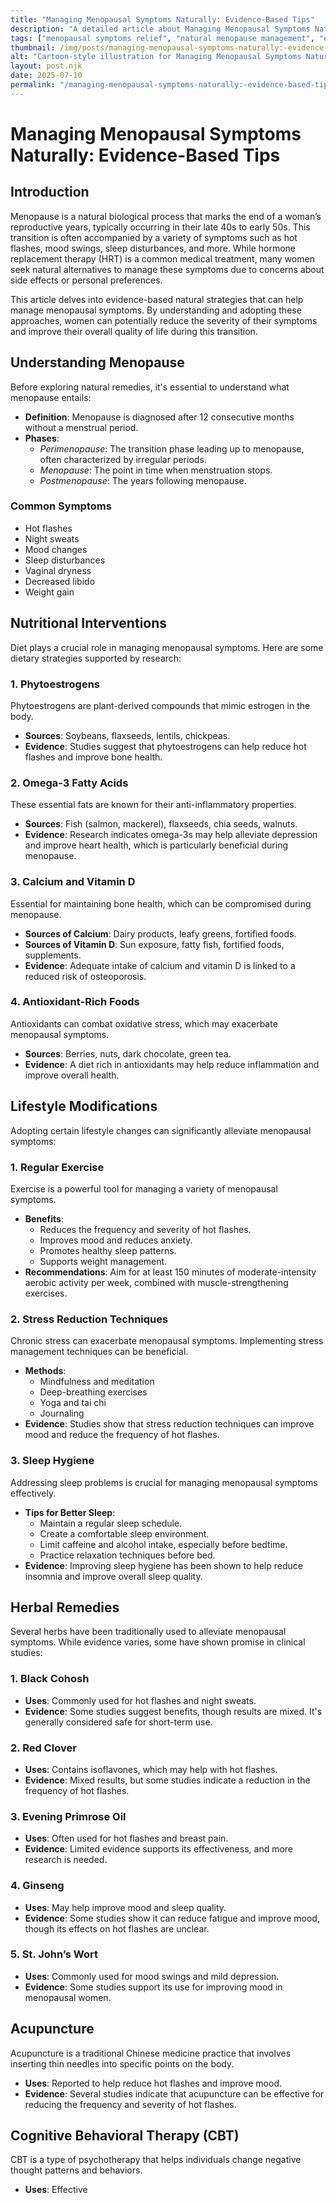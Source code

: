 ```yaml
---
title: "Managing Menopausal Symptoms Naturally: Evidence-Based Tips"
description: "A detailed article about Managing Menopausal Symptoms Naturally: Evidence-Based Tips."
tags: ["menopausal symptoms relief", "natural menopause management", "evidence-based menopause tips", "menopause natural remedies", "managing menopause naturally"]
thumbnail: /img/posts/managing-menopausal-symptoms-naturally:-evidence-based-tips.png
alt: "Cartoon-style illustration for Managing Menopausal Symptoms Naturally: Evidence-Based Tips"
layout: post.njk
date: 2025-07-10
permalink: "/managing-menopausal-symptoms-naturally:-evidence-based-tips/"
---
```


# Managing Menopausal Symptoms Naturally: Evidence-Based Tips

## Introduction

Menopause is a natural biological process that marks the end of a woman’s reproductive years, typically occurring in their late 40s to early 50s. This transition is often accompanied by a variety of symptoms such as hot flashes, mood swings, sleep disturbances, and more. While hormone replacement therapy (HRT) is a common medical treatment, many women seek natural alternatives to manage these symptoms due to concerns about side effects or personal preferences.

This article delves into evidence-based natural strategies that can help manage menopausal symptoms. By understanding and adopting these approaches, women can potentially reduce the severity of their symptoms and improve their overall quality of life during this transition.

## Understanding Menopause

Before exploring natural remedies, it's essential to understand what menopause entails:

- **Definition**: Menopause is diagnosed after 12 consecutive months without a menstrual period.
- **Phases**: 
  - *Perimenopause*: The transition phase leading up to menopause, often characterized by irregular periods.
  - *Menopause*: The point in time when menstruation stops.
  - *Postmenopause*: The years following menopause.

### Common Symptoms

- Hot flashes
- Night sweats
- Mood changes
- Sleep disturbances
- Vaginal dryness
- Decreased libido
- Weight gain

## Nutritional Interventions

Diet plays a crucial role in managing menopausal symptoms. Here are some dietary strategies supported by research:

### 1. Phytoestrogens

Phytoestrogens are plant-derived compounds that mimic estrogen in the body.

- **Sources**: Soybeans, flaxseeds, lentils, chickpeas.
- **Evidence**: Studies suggest that phytoestrogens can help reduce hot flashes and improve bone health.

### 2. Omega-3 Fatty Acids

These essential fats are known for their anti-inflammatory properties.

- **Sources**: Fish (salmon, mackerel), flaxseeds, chia seeds, walnuts.
- **Evidence**: Research indicates omega-3s may help alleviate depression and improve heart health, which is particularly beneficial during menopause.

### 3. Calcium and Vitamin D

Essential for maintaining bone health, which can be compromised during menopause.

- **Sources of Calcium**: Dairy products, leafy greens, fortified foods.
- **Sources of Vitamin D**: Sun exposure, fatty fish, fortified foods, supplements.
- **Evidence**: Adequate intake of calcium and vitamin D is linked to a reduced risk of osteoporosis.

### 4. Antioxidant-Rich Foods

Antioxidants can combat oxidative stress, which may exacerbate menopausal symptoms.

- **Sources**: Berries, nuts, dark chocolate, green tea.
- **Evidence**: A diet rich in antioxidants may help reduce inflammation and improve overall health.

## Lifestyle Modifications

Adopting certain lifestyle changes can significantly alleviate menopausal symptoms:

### 1. Regular Exercise

Exercise is a powerful tool for managing a variety of menopausal symptoms.

- **Benefits**:
  - Reduces the frequency and severity of hot flashes.
  - Improves mood and reduces anxiety.
  - Promotes healthy sleep patterns.
  - Supports weight management.
- **Recommendations**: Aim for at least 150 minutes of moderate-intensity aerobic activity per week, combined with muscle-strengthening exercises.

### 2. Stress Reduction Techniques

Chronic stress can exacerbate menopausal symptoms. Implementing stress management techniques can be beneficial.

- **Methods**:
  - Mindfulness and meditation
  - Deep-breathing exercises
  - Yoga and tai chi
  - Journaling
- **Evidence**: Studies show that stress reduction techniques can improve mood and reduce the frequency of hot flashes.

### 3. Sleep Hygiene

Addressing sleep problems is crucial for managing menopausal symptoms effectively.

- **Tips for Better Sleep**:
  - Maintain a regular sleep schedule.
  - Create a comfortable sleep environment.
  - Limit caffeine and alcohol intake, especially before bedtime.
  - Practice relaxation techniques before bed.
- **Evidence**: Improving sleep hygiene has been shown to help reduce insomnia and improve overall sleep quality.

## Herbal Remedies

Several herbs have been traditionally used to alleviate menopausal symptoms. While evidence varies, some have shown promise in clinical studies:

### 1. Black Cohosh

- **Uses**: Commonly used for hot flashes and night sweats.
- **Evidence**: Some studies suggest benefits, though results are mixed. It's generally considered safe for short-term use.

### 2. Red Clover

- **Uses**: Contains isoflavones, which may help with hot flashes.
- **Evidence**: Mixed results, but some studies indicate a reduction in the frequency of hot flashes.

### 3. Evening Primrose Oil

- **Uses**: Often used for hot flashes and breast pain.
- **Evidence**: Limited evidence supports its effectiveness, and more research is needed.

### 4. Ginseng

- **Uses**: May help improve mood and sleep quality.
- **Evidence**: Some studies show it can reduce fatigue and improve mood, though its effects on hot flashes are unclear.

### 5. St. John’s Wort

- **Uses**: Commonly used for mood swings and mild depression.
- **Evidence**: Some studies support its use for improving mood in menopausal women.

## Acupuncture

Acupuncture is a traditional Chinese medicine practice that involves inserting thin needles into specific points on the body.

- **Uses**: Reported to help reduce hot flashes and improve mood.
- **Evidence**: Several studies indicate that acupuncture can be effective for reducing the frequency and severity of hot flashes.

## Cognitive Behavioral Therapy (CBT)

CBT is a type of psychotherapy that helps individuals change negative thought patterns and behaviors.

- **Uses**: Effective